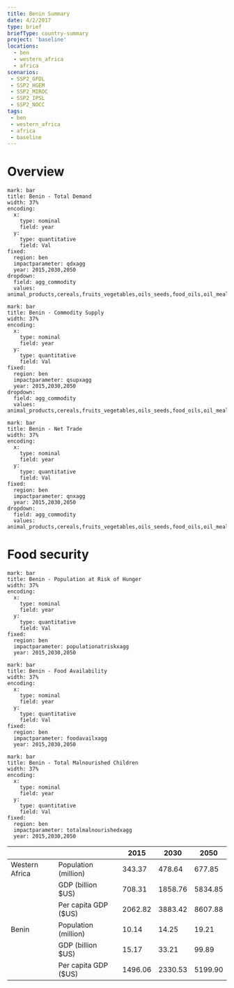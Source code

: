 ```yaml
---
title: Benin Summary
date: 4/2/2017
type: brief
briefType: country-summary
project: 'baseline'
locations:
  - ben
  - western_africa
  - africa
scenarios:
 - SSP2_GFDL
 - SSP2_HGEM
 - SSP2_MIROC
 - SSP2_IPSL
 - SSP2_NOCC
tags:
 - ben
 - western_africa
 - africa
 - baseline
---
```

# Overview 

```chart
mark: bar
title: Benin - Total Demand
width: 37%
encoding:
  x:
    type: nominal
    field: year
  y:
    type: quantitative
    field: Val
fixed:
  region: ben
  impactparameter: qdxagg
  year: 2015,2030,2050
dropdown:
  field: agg_commodity
  values: animal_products,cereals,fruits_vegetables,oils_seeds,food_oils,oil_meals,other,pulses,roots_tubers,sugar
```

```chart
mark: bar
title: Benin - Commodity Supply
width: 37%
encoding:
  x:
    type: nominal
    field: year
  y:
    type: quantitative
    field: Val
fixed:
  region: ben
  impactparameter: qsupxagg
  year: 2015,2030,2050
dropdown:
  field: agg_commodity
  values: animal_products,cereals,fruits_vegetables,oils_seeds,food_oils,oil_meals,other,pulses,roots_tubers,sugar
```

```chart
mark: bar
title: Benin - Net Trade
width: 37%
encoding:
  x:
    type: nominal
    field: year
  y:
    type: quantitative
    field: Val
fixed:
  region: ben
  impactparameter: qnxagg
  year: 2015,2030,2050
dropdown:
  field: agg_commodity
  values: animal_products,cereals,fruits_vegetables,oils_seeds,food_oils,oil_meals,other,pulses,roots_tubers,sugar
```

# Food security

```chart
mark: bar
title: Benin - Population at Risk of Hunger
width: 37%
encoding:
  x:
    type: nominal
    field: year
  y:
    type: quantitative
    field: Val
fixed:
  region: ben
  impactparameter: populationatriskxagg
  year: 2015,2030,2050
```

```chart
mark: bar
title: Benin - Food Availability
width: 37%
encoding:
  x:
    type: nominal
    field: year
  y:
    type: quantitative
    field: Val
fixed:
  region: ben
  impactparameter: foodavailxagg
  year: 2015,2030,2050
```

```chart
mark: bar
title: Benin - Total Malnourished Children
width: 37%
encoding:
  x:
    type: nominal
    field: year
  y:
    type: quantitative
    field: Val
fixed:
  region: ben
  impactparameter: totalmalnourishedxagg
  year: 2015,2030,2050
```

|   |   | 2015 | 2030 | 2050 |
|---|---|---|---|---|
| Western Africa | Population (million) | 343.37 | 478.64 | 677.85 |
|  | GDP (billion $US) | 708.31 | 1858.76 | 5834.85 |
|  | Per capita GDP ($US) | 2062.82 | 3883.42 | 8607.88 |
| Benin | Population (million) | 10.14 | 14.25 | 19.21 |
|  | GDP (billion $US) | 15.17 | 33.21 | 99.89 |
|  | Per capita GDP ($US) | 1496.06| 2330.53| 5199.90|
